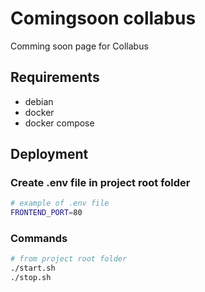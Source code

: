 # Comingsoon collabus

Comming soon page for Collabus 

## Requirements

- debian
- docker
- docker compose

## Deployment

### Create **.env** file in project root folder 

```bash
# example of .env file
FRONTEND_PORT=80
```

### Commands

```bash
# from project root folder
./start.sh
./stop.sh
```

